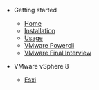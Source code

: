 <!-- markdownlint-disable first-line-h1 -->

- Getting started

    - [Home](README.md)
    - [Installation](installation.md)
    - [Usage](usage.md)
    - [VMware Powercli](vmware-powershell-automation.md)
    - [VMware Final Interview](vmware-final-interview-documentation.md)

- VMware vSphere 8

    - [Esxi](esxi.md)

